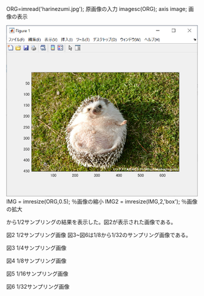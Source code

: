 ORG=imread('harinezumi.jpg'); 原画像の入力
imagesc(ORG); axis image; 画像の表示

 
![図1 原画像](課題1.PNG)
IMG = imresize(ORG,0.5); ％画像の縮小
IMG2 = imresize(IMG,2,'box'); ％画像の拡大

から1/2サンプリングの結果を表示した。図2が表示された画像である。
 
図2 1/2サンプリング画像
図3~図6は1/8から1/32のサンプリング画像である。
 
図3 1/4サンプリング画像
 
図4 1/8サンプリング画像
 
図5 1/16サンプリング画像
 
図6 1/32サンプリング画像

